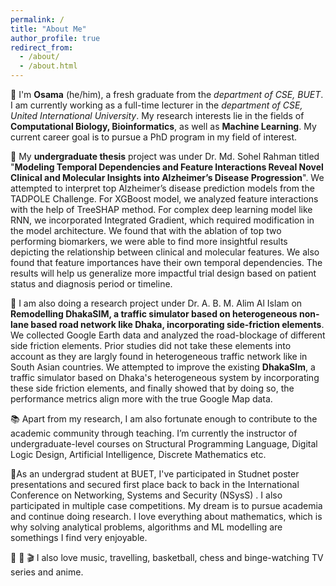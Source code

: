 ```yaml
---
permalink: /
title: "About Me"
author_profile: true
redirect_from: 
  - /about/
  - /about.html
---
```


:microphone: I'm **Osama** (he/him), a fresh graduate from the *department of CSE, BUET*. I am currently working as a full-time lecturer in the *department of CSE, United International University*. My research interests lie in the fields of **Computational Biology, Bioinformatics**, as well as **Machine Learning**. My current career goal is to pursue a PhD program in my field of interest.


:mag_right: My **undergraduate thesis** project was under Dr. Md. Sohel Rahman titled "**Modeling Temporal Dependencies and Feature Interactions Reveal Novel Clinical and Molecular Insights into Alzheimer’s Disease Progression**". We attempted to interpret top Alzheimer’s disease prediction models from the TADPOLE Challenge. For XGBoost model, we analyzed feature interactions with the help of TreeSHAP method. For complex deep learning model like RNN, we incorporated Integrated Gradient, which required modification in the model architecture. We found that with the ablation of top two performing biomarkers, we were able to find more insightful results depicting the relationship between clinical and molecular features. We also found that feature importances have their own temporal dependencies. The results will help us generalize more impactful trial design based on patient status and diagnosis period or timeline.

:mag_right: I am also doing a research project under Dr. A. B. M. Alim Al Islam on **Remodelling DhakaSIM, a traffic simulator based on heterogeneous non-lane based road network like Dhaka, incorporating side-friction elements**. We collected Google Earth data and analyzed the road-blockage of different side friction elements. Prior studies did not take these elements into account as they are largly found in heterogeneous traffic network like in South Asian countries. We attempted to improve the existing **DhakaSIm**, a traffic simulator based on Dhaka's heterogeneous system by incorporating these side friction elements, and finally showed that by doing so, the performance metrics align more with the true Google Map data.

:books: Apart from my research, I am also fortunate enough to contribute to the academic community through teaching. I’m currently the instructor of undergraduate-level courses on Structural Programming Language, Digital Logic Design, Artificial Intelligence, Discrete Mathematics etc.

:game_die:As an undergrad student at BUET, I've participated in Studnet poster presentations and secured first place back to back in the International Conference on Networking, Systems and
Security (NSysS)
. I also participated in multiple case competitions. My dream is to pursue academia and continue doing research. I love everything about mathematics, which is why solving analytical problems, algorithms and ML modelling are somethings I find very enjoyable.

:basketball: :musical_note: :clapper: I also love music, travelling, basketball, chess and binge-watching TV series and anime.
